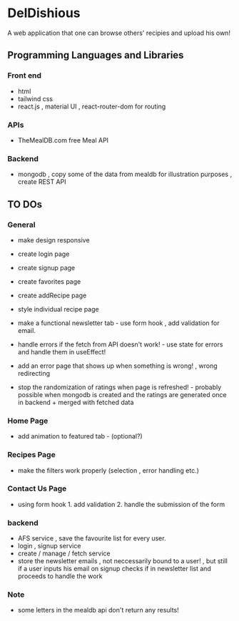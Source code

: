# DelDishious

A web application that one can browse others' recipies and upload his own!

## Programming Languages and Libraries

### Front end

- html
- tailwind css
- react.js , material UI , react-router-dom for routing

### APIs

- TheMealDB.com free Meal API

### Backend

- mongodb , copy some of the data from mealdb for illustration purposes , create REST API

## TO DOs

### General

- make design responsive
- create login page
- create signup page
- create favorites page
- create addRecipe page
- style individual recipe page
- make a functional newsletter tab - use form hook , add validation for email.

- handle errors if the fetch from API doesn't work! - use state for errors and handle them in useEffect!
- add an error page that shows up when something is wrong! , wrong redirecting

- stop the randomization of ratings when page is refreshed! -  probably possible when mongodb is created and the ratings are generated once in backend + merged with fetched data

### Home Page

- add animation to featured tab - (optional?)

### Recipes Page

- make the filters work properly (selection , error handling etc.)

### Contact Us Page

- using form hook 1. add validation 2. handle the submission of the form

### backend

- AFS service , save the favourite list for every user.
- login , signup service
- create / manage / fetch service
- store the newsletter emails , not neccessarily bound to a user! , but still if a user inputs his email on signup checks if in newsletter list and proceeds to handle the work

### Note

- some letters in the mealdb api don't return any results!
